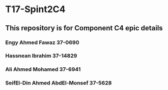 # T17-Spint2C4
## This repository is for Component C4 epic details
### Engy Ahmed Fawaz 37-0690
### Hassnean Ibrahim 37-14829
### Ali Ahmed Mohamed 37-6941
### SeifEl-Din Ahmed AbdEl-Monsef 37-5628